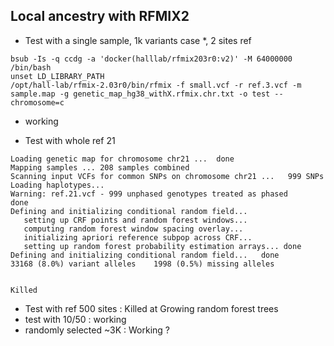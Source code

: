 ## Local ancestry with RFMIX2
- Test with a single sample, 1k variants case *, 2 sites ref
```
bsub -Is -q ccdg -a 'docker(halllab/rfmix203r0:v2)' -M 64000000 /bin/bash
unset LD_LIBRARY_PATH
/opt/hall-lab/rfmix-2.03r0/bin/rfmix -f small.vcf -r ref.3.vcf -m sample.map -g genetic_map_hg38_withX.rfmix.chr.txt -o test --chromosome=c
```
  - working

- Test with whole ref 21
```
Loading genetic map for chromosome chr21 ...  done
Mapping samples ... 208 samples combined
Scanning input VCFs for common SNPs on chromosome chr21 ...   999 SNPs
Loading haplotypes...
Warning: ref.21.vcf - 999 unphased genotypes treated as phased
done
Defining and initializing conditional random field...
   setting up CRF points and random forest windows...
   computing random forest window spacing overlay...
   initializing apriori reference subpop across CRF...
   setting up random forest probability estimation arrays... done
Defining and initializing conditional random field...   done
33168 (8.0%) variant alleles	1998 (0.5%) missing alleles


Killed
```
 - Test with ref 500 sites : Killed at Growing random forest trees
 - test with 10/50 : working
 - randomly selected ~3K : Working ?
